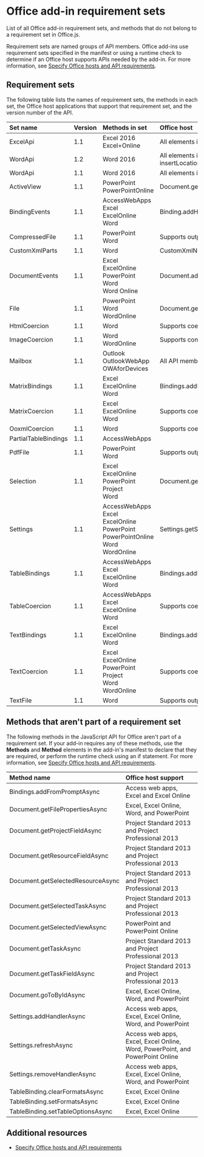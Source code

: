 
# Office add-in requirement sets
List of all Office add-in requirement sets, and methods that do not belong to a requirement set in Office.js.

Requirement sets are named groups of API members. Office add-ins use requirement sets specified in the manifest or using a runtime check to determine if an Office host supports APIs needed by the add-in. For more information, see [Specify Office hosts and API requirements](http://msdn.microsoft.com/library/6b6702f2-b0a5-46ab-a356-8dda897ca8ae%28Office.15%29.aspx).


## Requirement sets
<a name="SpecifyRequirementSets_sets"> </a>

The following table lists the names of requirement sets, the methods in each set, the Office host applications that support that requirement set, and the version number of the API.



|**Set name**|**Version**|**Methods in set**|**Office host**|
|:-----|:-----|:-----|:-----|
|ExcelApi|1.1|Excel 2016<br>Excel+Online|All elements in the Excel namespace|
|WordApi|1.2|Word 2016|All elements in the Word namespace. The following methods were added to this version of WordApi:Body.select(selectionMode)Body.insertInlinePictureFromBase64(base64EncodedImage, insertLocation)contentControl.select(selectionMode)contentControl.insertInlinePictureFromBase64(base64EncodedImage, insertLocation)inlinePicture.paragraphinlinePicture.deleteinlinePicture.insertBreak(breakType, insertLocation)inlinePicture.insertFileFromBase64(base64file, insertLocation)inlinePicture.insertHtml(html, insertLocation)inlinePicture.insertInlinePictureFromBase64(base64file, insertLocation)inlinePicture.insertOoxml(ooxml, insertLocation)inlinePicture.insertParagraph(paragraphText, insertLocation)inlinePicture.insertText(text, insertLocation)inlinePicture.select(selectionMode)paragraph.select(selectionMode)range.inlinePicturesrange.select(selectionMode)range.insertInlinePictureFomBase64(base64EcodedImage, insertLocation)|
|WordApi|1.1|Word 2016|All elements in the Word namespace except API members that were added to WordApi 1.2 and later, which are listed above.|
|ActiveView|1.1|PowerPoint<br>PowerPointOnline|Document.getActiveViewAsync|
|BindingEvents|1.1|AccessWebApps<br>Excel<br>ExcelOnline<br>Word|Binding.addHanderAsyncBinding.removeHanderAsync|
|CompressedFile|1.1|PowerPoint<br>Word|Supports output to Office Open XML (OOXML) format as a byte array (Office.FileType.Compressed) when using the Document.getFileAsync method.|
|CustomXmlParts|1.1|Word|CustomXmlNode.getNodesAsyncCustomXmlNode.getNodeValueAsyncCustomXmlNode.getXmlAsyncCustomXmlNode.setNodeValueAsyncCustomXmlNode.setXmlAsyncCustomXmlPart.addHandlerAsyncCustomXmlPart.deleteAsyncCustomXmlPart.getNodesAsyncCustomXmlPart.getXmlAsyncCustomXmlPart.removeHandlerAsyncCustomXmlParts.addAsyncCustomXmlParts.getByIdAsyncCustomXmlParts.getByNamespaceAsyncCustomXmlPrefixMappings.addNamespaceAsyncCustomXmlPrefixMappings.getNamespaceAsyncCustomXmlPrefixMappings.getPrefixAsync|
|DocumentEvents|1.1|Excel<br>ExcelOnline<br>PowerPoint<br>Word<br>Word Online|Document.addHandlerAsyncDocument.removeHandlerAsync|
|File|1.1|PowerPoint<br>Word<br>WordOnline|Document.getFileAsyncFile.closeAsyncFile.getSliceAsync|
|HtmlCoercion|1.1|Word|Supports coercion to HTML (Office.CoercionType.Html) when reading and writing data using the Document.getSelectedDataAsync, Document.setSelectedDataAsync, Binding.getDataAsync, or Binding.setDataAsync methods.|
|ImageCoercion|1.1|Word<br>WordOnline|Supports conversion to an image (Office.CoercionType.Image) when writing data using the Document.setSelectedDataAsync method.|
|Mailbox|1.1|Outlook<br>OutlookWebApp<br>OWAforDevices|All API members supported by Outlook add-ins (those members accessed from  `Office.context` and `Office.context.mailbox` in your add-in's code).|
|MatrixBindings|1.1|Excel<br>ExcelOnline<br>Word|Bindings.addFromNamedItemAsyncBindings.addFromSelectionAsyncBindings.getAllAsyncBindings.getByIdAsyncBindings.releaseByIdAsyncMatrixBinding.getDataAsyncMatrixBinding.setDataAsync|
|MatrixCoercion|1.1|Excel<br>ExcelOnline<br>Word|Supports coercion to the "matrix" (array of arrays) data structure (Office.CoercionType.Matrix) when reading and writing data using the Document.getSelectedDataAsync, Document.setSelectedDataAsync, Binding.getDataAsync, or Binding.setDataAsync methods.|
|OoxmlCoercion|1.1|Word|Supports coercion to Open Office XML (OOXML) format (Office.CoercionType.Ooxml) when reading and writing data using the Document.getSelectedDataAsync, Document.setSelectedDataAsync, Binding.getDataAsync, or Binding.setDataAsync methods.|
|PartialTableBindings|1.1|AccessWebApps||
|PdfFile|1.1|PowerPoint<br>Word|Supports output to PDF format (Office.FileType.Pdf) when using the Document.getFileAsync method.|
|Selection|1.1|Excel<br>ExcelOnline<br>PowerPoint<br>Project<br>Word|Document.getSelectedDataAsyncDocument.setSelectedDataAsync|
|Settings|1.1|AccessWebApps<br>Excel<br>ExcelOnline<br>PowerPoint<br>PowerPointOnline<br>Word<br>WordOnline|Settings.getSettings.removeSettings.saveAsyncSettings.set|
|TableBindings|1.1|AccessWebApps<br>Excel<br>ExcelOnline<br>Word|Bindings.addFromNamedItemAsyncBindings.addFromSelectionAsyncBindings.getAllAsyncBindings.getByIdAsyncBindings.releaseByIdAsyncTableBinding.addColumnsAsyncTableBinding.addRowsAsyncTableBinding.deleteAllDataValuesAsyncTableBinding.getDataAsyncTableBinding.setDataAsync|
|TableCoercion|1.1|AccessWebApps<br>Excel<br>ExcelOnline<br>Word|Supports coercion to the "table" data structure (Office.CoercionType.Table) when reading and writing data using the Document.getSelectedDataAsync, Document.setSelectedDataAsync, Binding.getDataAsync, or Binding.setDataAsync methods.|
|TextBindings|1.1|Excel<br>ExcelOnline<br>Word|Bindings.addFromNamedItemAsyncBindings.addFromSelectionAsyncBindings.getAllAsyncBindings.getByIdAsyncBindings.releaseByIdAsyncTextBinding.getDataAsyncTextBinding.setDataAsync|
|TextCoercion|1.1|Excel<br>ExcelOnline<br>PowerPoint<br>Project<br>Word<br>WordOnline|Supports coercion to text format (Office.CoercionType.Text) when reading and writing data using the Document.getSelectedDataAsync, Document.setSelectedDataAsync, Binding.getDataAsync, or Binding.setDataAsync methods.|
|TextFile|1.1|Word|Supports output to text format (Office.FileType.Text) when using the Document.getFileAsync method.|

## Methods that aren't part of a requirement set
<a name="SpecifyRequirementSets_methods"> </a>

The following methods in the JavaScript API for Office aren't part of a requirement set. If your add-in requires any of these methods, use the  **Methods** and **Method** elements in the add-in's manifest to declare that they are required, or perform the runtime check using an if statement. For more information, see [Specify Office hosts and API requirements](http://msdn.microsoft.com/library/6b6702f2-b0a5-46ab-a356-8dda897ca8ae%28Office.15%29.aspx).



|**Method name**|**Office host support**|
|:-----|:-----|
|Bindings.addFromPromptAsync|Access web apps, Excel and Excel Online|
|Document.getFilePropertiesAsync|Excel, Excel Online, Word, and PowerPoint|
|Document.getProjectFieldAsync|Project Standard 2013 and Project Professional 2013|
|Document.getResourceFieldAsync|Project Standard 2013 and Project Professional 2013|
|Document.getSelectedResourceAsync|Project Standard 2013 and Project Professional 2013|
|Document.getSelectedTaskAsync|Project Standard 2013 and Project Professional 2013|
|Document.getSelectedViewAsync|PowerPoint and PowerPoint Online|
|Document.getTaskAsync|Project Standard 2013 and Project Professional 2013|
|Document.getTaskFieldAsync|Project Standard 2013 and Project Professional 2013|
|Document.goToByIdAsync|Excel, Excel Online, Word, and PowerPoint|
|Settings.addHandlerAsync|Access web apps, Excel, Excel Online, Word, and PowerPoint|
|Settings.refreshAsync|Access web apps, Excel, Excel Online, Word, PowerPoint, and PowerPoint Online|
|Settings.removeHandlerAsync|Access web apps, Excel, Excel Online, Word, and PowerPoint|
|TableBinding.clearFormatsAsync|Excel, Excel Online|
|TableBinding.setFormatsAsync|Excel, Excel Online|
|TableBinding.setTableOptionsAsync|Excel, Excel Online|

## Additional resources
<a name="bk_addresources"> </a>


- [Specify Office hosts and API requirements](http://msdn.microsoft.com/library/6b6702f2-b0a5-46ab-a356-8dda897ca8ae%28Office.15%29.aspx)
    
